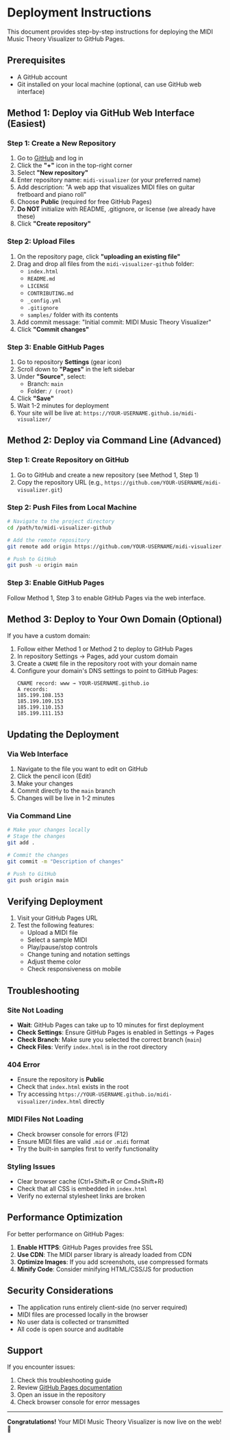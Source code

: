 # Deployment Instructions

This document provides step-by-step instructions for deploying the MIDI Music Theory Visualizer to GitHub Pages.

## Prerequisites

- A GitHub account
- Git installed on your local machine (optional, can use GitHub web interface)

## Method 1: Deploy via GitHub Web Interface (Easiest)

### Step 1: Create a New Repository

1. Go to [GitHub](https://github.com) and log in
2. Click the **"+"** icon in the top-right corner
3. Select **"New repository"**
4. Enter repository name: `midi-visualizer` (or your preferred name)
5. Add description: "A web app that visualizes MIDI files on guitar fretboard and piano roll"
6. Choose **Public** (required for free GitHub Pages)
7. **Do NOT** initialize with README, .gitignore, or license (we already have these)
8. Click **"Create repository"**

### Step 2: Upload Files

1. On the repository page, click **"uploading an existing file"**
2. Drag and drop all files from the `midi-visualizer-github` folder:
   - `index.html`
   - `README.md`
   - `LICENSE`
   - `CONTRIBUTING.md`
   - `_config.yml`
   - `.gitignore`
   - `samples/` folder with its contents
3. Add commit message: "Initial commit: MIDI Music Theory Visualizer"
4. Click **"Commit changes"**

### Step 3: Enable GitHub Pages

1. Go to repository **Settings** (gear icon)
2. Scroll down to **"Pages"** in the left sidebar
3. Under **"Source"**, select:
   - Branch: `main`
   - Folder: `/ (root)`
4. Click **"Save"**
5. Wait 1-2 minutes for deployment
6. Your site will be live at: `https://YOUR-USERNAME.github.io/midi-visualizer/`

## Method 2: Deploy via Command Line (Advanced)

### Step 1: Create Repository on GitHub

1. Go to GitHub and create a new repository (see Method 1, Step 1)
2. Copy the repository URL (e.g., `https://github.com/YOUR-USERNAME/midi-visualizer.git`)

### Step 2: Push Files from Local Machine

```bash
# Navigate to the project directory
cd /path/to/midi-visualizer-github

# Add the remote repository
git remote add origin https://github.com/YOUR-USERNAME/midi-visualizer.git

# Push to GitHub
git push -u origin main
```

### Step 3: Enable GitHub Pages

Follow Method 1, Step 3 to enable GitHub Pages via the web interface.

## Method 3: Deploy to Your Own Domain (Optional)

If you have a custom domain:

1. Follow either Method 1 or Method 2 to deploy to GitHub Pages
2. In repository Settings → Pages, add your custom domain
3. Create a `CNAME` file in the repository root with your domain name
4. Configure your domain's DNS settings to point to GitHub Pages:
   ```
   CNAME record: www → YOUR-USERNAME.github.io
   A records:
   185.199.108.153
   185.199.109.153
   185.199.110.153
   185.199.111.153
   ```

## Updating the Deployment

### Via Web Interface

1. Navigate to the file you want to edit on GitHub
2. Click the pencil icon (Edit)
3. Make your changes
4. Commit directly to the `main` branch
5. Changes will be live in 1-2 minutes

### Via Command Line

```bash
# Make your changes locally
# Stage the changes
git add .

# Commit the changes
git commit -m "Description of changes"

# Push to GitHub
git push origin main
```

## Verifying Deployment

1. Visit your GitHub Pages URL
2. Test the following features:
   - Upload a MIDI file
   - Select a sample MIDI
   - Play/pause/stop controls
   - Change tuning and notation settings
   - Adjust theme color
   - Check responsiveness on mobile

## Troubleshooting

### Site Not Loading

- **Wait**: GitHub Pages can take up to 10 minutes for first deployment
- **Check Settings**: Ensure GitHub Pages is enabled in Settings → Pages
- **Check Branch**: Make sure you selected the correct branch (`main`)
- **Check Files**: Verify `index.html` is in the root directory

### 404 Error

- Ensure the repository is **Public**
- Check that `index.html` exists in the root
- Try accessing `https://YOUR-USERNAME.github.io/midi-visualizer/index.html` directly

### MIDI Files Not Loading

- Check browser console for errors (F12)
- Ensure MIDI files are valid `.mid` or `.midi` format
- Try the built-in samples first to verify functionality

### Styling Issues

- Clear browser cache (Ctrl+Shift+R or Cmd+Shift+R)
- Check that all CSS is embedded in `index.html`
- Verify no external stylesheet links are broken

## Performance Optimization

For better performance on GitHub Pages:

1. **Enable HTTPS**: GitHub Pages provides free SSL
2. **Use CDN**: The MIDI parser library is already loaded from CDN
3. **Optimize Images**: If you add screenshots, use compressed formats
4. **Minify Code**: Consider minifying HTML/CSS/JS for production

## Security Considerations

- The application runs entirely client-side (no server required)
- MIDI files are processed locally in the browser
- No user data is collected or transmitted
- All code is open source and auditable

## Support

If you encounter issues:
1. Check this troubleshooting guide
2. Review [GitHub Pages documentation](https://docs.github.com/en/pages)
3. Open an issue in the repository
4. Check browser console for error messages

---

**Congratulations!** Your MIDI Music Theory Visualizer is now live on the web! 🎉
